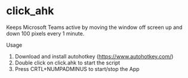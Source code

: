 # click_ahk

Keeps Microsoft Teams active by moving the window off screen up and down 100 pixels every 1 minute.


Usage

1. Download and install autohotkey (https://www.autohotkey.com/)
2. Double click on click.ahk to start the script
3. Press CRTL+NUMPADMINUS to start/stop the App
